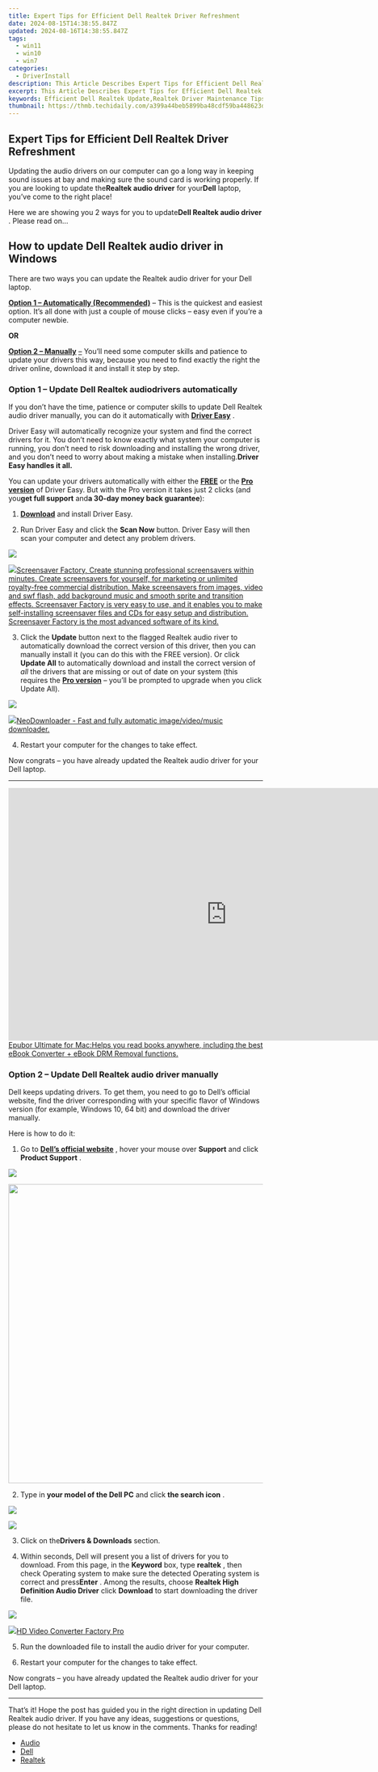 ```yaml
---
title: Expert Tips for Efficient Dell Realtek Driver Refreshment
date: 2024-08-15T14:38:55.847Z
updated: 2024-08-16T14:38:55.847Z
tags:
  - win11
  - win10
  - win7
categories:
  - DriverInstall
description: This Article Describes Expert Tips for Efficient Dell Realtek Driver Refreshment
excerpt: This Article Describes Expert Tips for Efficient Dell Realtek Driver Refreshment
keywords: Efficient Dell Realtek Update,Realtek Driver Maintenance Tips,Optimize Realtek Hardware for Performance,Dell Driver Refresh Strategies,Realtek Software Updates Guide,Improving Dell Computers with Realtek,Tech Advice
thumbnail: https://thmb.techidaily.com/a399a44beb5899ba48cdf59ba448623d828236f52b18cfdee70ac40508a6e091.jpg
---
```


## Expert Tips for Efficient Dell Realtek Driver Refreshment

 Updating the audio drivers on our computer can go a long way in keeping sound issues at bay and making sure the sound card is working properly. If you are looking to update the**Realtek audio driver** for your**Dell** laptop, you’ve come to the right place!

 Here we are showing you 2 ways for you to update**Dell Realtek audio driver** . Please read on…

## How to update Dell Realtek audio driver in Windows

 There are two ways you can update the Realtek audio driver for your Dell laptop.

**[Option 1 – Automatically (Recommended)](#O1)** [](#O1) – This is the quickest and easiest option. It’s all done with just a couple of mouse clicks – easy even if you’re a computer newbie.

**OR**

**[Option 2 – Manually](#O2)** [–](#O2) You’ll need some computer skills and patience to update your drivers this way, because you need to find exactly the right the driver online, download it and install it step by step.

### **Option 1 – Update** Dell Realtek audio**drivers** automatically

 If you don’t have the time, patience or computer skills to update Dell Realtek audio driver manually, you can do it automatically with **[Driver Easy](https://tools.techidaily.com/drivereasy/download/)**  .

 Driver Easy will automatically recognize your system and find the correct drivers for it. You don’t need to know exactly what system your computer is running, you don’t need to risk downloading and installing the wrong driver, and you don’t need to worry about making a mistake when installing.**Driver Easy handles it all.**

 You can update your drivers automatically with either the **[FREE](https://tools.techidaily.com/drivereasy/download/)**  or the [**Pro version**](https://tools.techidaily.com/drivereasy/download/) of Driver Easy. But with the Pro version it takes just 2 clicks (and you**get full support** and**a 30-day money back guarantee**):

 1) **[Download](https://tools.techidaily.com/drivereasy/download/)**  and install Driver Easy.

 2) Run Driver Easy and click the **Scan Now** button. Driver Easy will then scan your computer and detect any problem drivers.

![](https://images.drivereasy.com/wp-content/uploads/2019/08/image-516.png)
<!-- affiliate ads begin -->
<a href="https://secure.2checkout.com/order/checkout.php?PRODS=194977&QTY=1&AFFILIATE=108875&CART=1"><img src="https://www.blumentals.net/scrfactory/images/screensaver-software.png" border="0">Screensaver Factory, Create stunning professional screensavers within minutes. Create screensavers for yourself, for marketing or unlimited royalty-free commercial distribution. Make screensavers from images, video and swf flash, add background music and smooth sprite and transition effects. Screensaver Factory is very easy to use, and it enables you to make self-installing screensaver files and CDs for easy setup and distribution. Screensaver Factory is the most advanced software of its kind.</a>
<!-- affiliate ads end -->

 3) Click the **Update**  button next to the flagged Realtek audio river to automatically download the correct version of this driver, then you can manually install it (you can do this with the FREE version). Or click **Update All** to automatically download and install the correct version of _all_ the drivers that are missing or out of date on your system (this requires the [**Pro version**](https://tools.techidaily.com/drivereasy/download/) – you’ll be prompted to upgrade when you click Update All).

![](https://images.drivereasy.com/wp-content/uploads/2019/08/image-517.png)
<!-- affiliate ads begin -->
<a href="https://secure.2checkout.com/order/checkout.php?PRODS=4559731&QTY=1&AFFILIATE=108875&CART=1"><img src="http://www.neowise.com/images/nd-ss-w200.jpg" border="0">NeoDownloader - Fast and fully automatic image/video/music downloader. </a>
<!-- affiliate ads end -->

4) Restart your computer for the changes to take effect.

 Now congrats – you have already updated the Realtek audio driver for your Dell laptop.

---

<!-- affiliate ads begin -->
<a href="https://secure.2checkout.com/order/checkout.php?PRODS=4599952&QTY=1&AFFILIATE=108875&CART=1"><iframe width="864" height="500" src="https://www.youtube.com/embed/jVnfr5HudQw" title="The Latest and Easiest Solution to Remove Kindle DRM on Windows (without Degrading)" frameborder="0" allow="accelerometer; autoplay; clipboard-write; encrypted-media; gyroscope; picture-in-picture; web-share" referrerpolicy="strict-origin-when-cross-origin" allowfullscreen></iframe>Epubor Ultimate for Mac:Helps you read books anywhere, including the best eBook Converter + eBook DRM Removal functions.</a>
<!-- affiliate ads end -->
### **Option 2 –** Update Dell Realtek audio driver manually

 Dell keeps updating drivers. To get them, you need to go to Dell’s official website, find the driver corresponding with your specific flavor of Windows version (for example, Windows 10, 64 bit) and download the driver manually.

Here is how to do it:

 1) Go to [**Dell’s official website**](https://shop-links.co/link/?exclusive=1&publisher_slug=itechdaily19598&url=https%3A%2F%2Fwww.dell.com%2Fen-us) , hover your mouse over **Support** and click **Product Support** .

![](https://images.drivereasy.com/wp-content/uploads/2019/09/image-730-1024x370.png)
<!-- affiliate ads begin -->
<a href="https://mushroom-supplies.sjv.io/c/5597632/1692242/18134" target="_top" id="1692242"><img src="//a.impactradius-go.com/display-ad/18134-1692242" border="0" alt="" width="834" height="592"/></a><img height="0" width="0" src="https://imp.pxf.io/i/5597632/1692242/18134" style="position:absolute;visibility:hidden;" border="0" />
<!-- affiliate ads end -->

 2) Type in **your model of the Dell PC**  and click **the search icon** .

![](https://images.drivereasy.com/wp-content/uploads/2019/09/image-391.png)
<!-- affiliate ads begin -->
<a href="https://estore.winxdvd.com/order/checkout.php?PRODS=1412049&QTY=1&AFFILIATE=108875&CART=1"><img src="https://www.winxdvd.com/affiliate/new-banner/pt-200x200.jpg" border="0"></a>
<!-- affiliate ads end -->

 3) Click on the**Drivers & Downloads** section.

 4) Within seconds, Dell will present you a list of drivers for you to download. From this page, in the **Keyword** box, type **realtek** , then check Operating system to make sure the detected Operating system is correct and press**Enter** . Among the results, choose **Realtek High Definition Audio Driver** click **Download** to start downloading the driver file.

![](https://images.drivereasy.com/wp-content/uploads/2019/09/image-741-1024x540.png)
<!-- affiliate ads begin -->
<a href="https://secure.2checkout.com/order/checkout.php?PRODS=4537546&QTY=1&AFFILIATE=108875&CART=1"><img src="https://secure.avangate.com/images/merchant/4b0a0290ad7df100b77e86839989a75e/products/7_copy_2_2_hdpro.png" border="0">HD Video Converter Factory Pro</a>
<!-- affiliate ads end -->

5) Run the downloaded file to install the audio driver for your computer.

6) Restart your computer for the changes to take effect.

 Now congrats – you have already updated the Realtek audio driver for your Dell laptop.

---

 That’s it! Hope the post has guided you in the right direction in updating Dell Realtek audio driver. If you have any ideas, suggestions or questions, please do not hesitate to let us know in the comments. Thanks for reading!

* [Audio](https://store.drivereasy.com/order/cart.php?PRODS=4731822&QTY=1&AFFILIATE=108875)
* [Dell](https://tools.techidaily.com/drivereasy/download/)
* [Realtek](https://store.drivereasy.com/order/cart.php?PRODS=4731822&QTY=1&AFFILIATE=108875)

<ins class="adsbygoogle"
     style="display:block"
     data-ad-format="autorelaxed"
     data-ad-client="ca-pub-7571918770474297"
     data-ad-slot="1223367746"></ins>



<ins class="adsbygoogle"
     style="display:block"
     data-ad-client="ca-pub-7571918770474297"
     data-ad-slot="8358498916"
     data-ad-format="auto"
     data-full-width-responsive="true"></ins>




